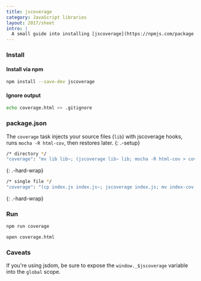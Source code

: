```yaml
---
title: jscoverage
category: JavaScript libraries
layout: 2017/sheet
intro: |
  A small guide into installing [jscoverage](https://npmjs.com/package./jscoverage). Also see [mocha-blanket](./mocha-blanket).
---
```


### Install

#### Install via npm

```bash
npm install --save-dev jscoverage
```

#### Ignore output

```bash
echo coverage.html >> .gitignore
```

### package.json

The `coverage` task injects your source files (`lib`) with jscoverage hooks, runs `mocha -R html-cov`, then restores later.
{: .-setup}

```bash
/* directory */
"coverage": "mv lib lib~; (jscoverage lib~ lib; mocha -R html-cov > coverage.html); rm -rf lib; mv lib~ lib"
```

{: .-hard-wrap}

```bash
/* single file */
"coverage": "(cp index.js index.js~; jscoverage index.js; mv index-cov.js index.js; mocha -R html-cov > coverage.html); mv index.js~ index.js"
```

{: .-hard-wrap}

### Run

```bash
npm run coverage
```

```bash
open coverage.html
```

### Caveats

If you're using jsdom, be sure to expose the `window._$jscoverage` variable into
the `global` scope.
